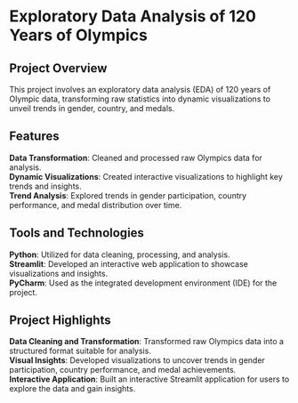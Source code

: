 # **Exploratory Data Analysis of 120 Years of Olympics**

## **Project Overview**
This project involves an exploratory data analysis (EDA) of 120 years of Olympic data, transforming raw statistics into dynamic visualizations to unveil trends in gender, country, and medals.

## **Features**

**Data Transformation**: Cleaned and processed raw Olympics data for analysis.  
**Dynamic Visualizations**: Created interactive visualizations to highlight key trends and insights.  
**Trend Analysis**: Explored trends in gender participation, country performance, and medal distribution over time.  

## **Tools and Technologies**

**Python**: Utilized for data cleaning, processing, and analysis.   
**Streamlit**: Developed an interactive web application to showcase visualizations and insights.   
**PyCharm**: Used as the integrated development environment (IDE) for the project.   

## **Project Highlights**
**Data Cleaning and Transformation**: Transformed raw Olympics data into a structured format suitable for analysis.   
**Visual Insights**: Developed visualizations to uncover trends in gender participation, country performance, and medal achievements.   
**Interactive Application**: Built an interactive Streamlit application for users to explore the data and gain insights.   
